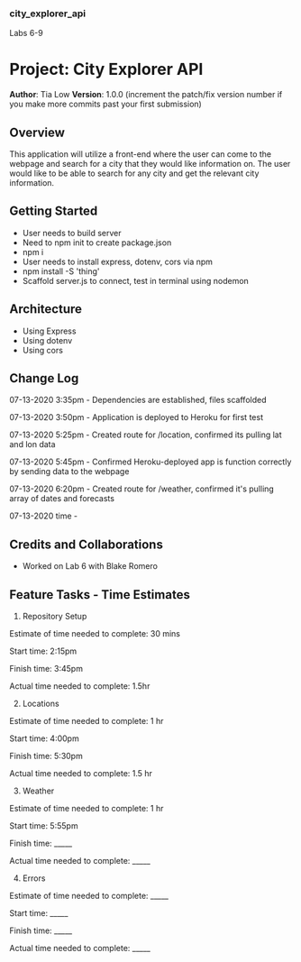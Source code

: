 ### city_explorer_api
Labs 6-9

# Project: City Explorer API

**Author**: Tia Low
**Version**: 1.0.0 (increment the patch/fix version number if you make more commits past your first submission)

## Overview
<!-- Provide a high level overview of what this application is and why you are building it, beyond the fact that it's an assignment for this class. (i.e. What's your problem domain?) -->

This application will utilize a front-end where the user can come to the webpage and search for a city that they would like information on. The user would like to be able to search for any city and get the relevant city information.

## Getting Started
<!-- What are the steps that a user must take in order to build this app on their own machine and get it running? -->
- User needs to build server
- Need to npm init to create package.json
- npm i
- User needs to install express, dotenv, cors via npm
- npm install -S 'thing'
- Scaffold server.js to connect, test in terminal using nodemon

## Architecture
<!-- Provide a detailed description of the application design. What technologies (languages, libraries, etc) you're using, and any other relevant design information. -->
- Using Express
- Using dotenv
- Using cors

## Change Log
<!-- Use this area to document the iterative changes made to your application as each feature is successfully implemented. Use time stamps. Here's an examples:

01-01-2001 4:59pm - Application now has a fully-functional express server, with a GET route for the location resource. -->

07-13-2020 3:35pm - Dependencies are established, files scaffolded 

07-13-2020 3:50pm - Application is deployed to Heroku for first test

07-13-2020 5:25pm - Created route for /location, confirmed its pulling lat and lon data  

07-13-2020 5:45pm - Confirmed Heroku-deployed app is function correctly by sending data to the webpage

07-13-2020 6:20pm - Created route for /weather, confirmed it's pulling array of dates and forecasts

07-13-2020 time - 


## Credits and Collaborations

- Worked on Lab 6 with Blake Romero


## Feature Tasks - Time Estimates

1. Repository Setup

Estimate of time needed to complete: 30 mins

Start time: 2:15pm

Finish time: 3:45pm

Actual time needed to complete: 1.5hr


2. Locations

Estimate of time needed to complete: 1 hr

Start time: 4:00pm

Finish time: 5:30pm

Actual time needed to complete: 1.5 hr


3. Weather

Estimate of time needed to complete: 1 hr

Start time: 5:55pm

Finish time: _____

Actual time needed to complete: _____


4. Errors

Estimate of time needed to complete: _____

Start time: _____

Finish time: _____

Actual time needed to complete: _____

